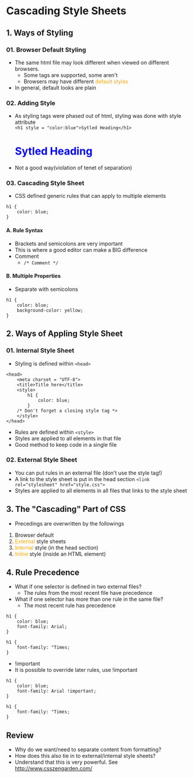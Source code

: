 # Cascading Style Sheets

## 1. Ways of Styling 
### 01. Browser Default Styling
* The same html file may look different when viewed on different browsers.
    * Some tags are supported, some aren't
    * Browsers may have different <font color="orange">default styles</font>
* In general, default looks are plain

### 02. Adding Style
* As styling tags were phased out of html, styling was done with style attribute  
`<h1 style = "color:blue">Sytled Heading</h1>`
    <h1 style = "color:blue">Sytled Heading</h1>
* Not a good way(violation of tenet of separation)

### 03. Cascading Style Sheet
* CSS defined generic rules that can apply to multiple elements  
```
h1 {
    color: blue;
}
```

#### A. Rule Syntax
* Brackets and semicolons are very important
* This is where a good editor can make a BIG difference
* Comment
    * `/* Comment */`

#### B. Multiple Properties
* Separate with semicolons
```
h1 {
    color: blue;
    background-color: yellow;
}
```

## 2. Ways of Appling Style Sheet
### 01. Internal Style Sheet
* Styling is defined within `<head>`
```
<head>
    <meta charset = "UTF-8">
    <title>Title here</title>
    <style>
        h1 {
            color: blue;
        }
    /* Don't forget a closing style tag *>
    </style>
</head>
```
* Rules are defined within `<style>`
* Styles are applied to all elements in that file
* Good method to keep code in a single file

### 02. External Style Sheet
* You can put rules in an external file (don't use the style tag!)
* A link to the style sheet is put in the head section
`<link rel="stylesheet" href="style.css">`
* Styles are applied to all elements in all files that links to the style sheet

## 3. The "Cascading" Part of CSS
* Precedings are overwritten by the followings
1. Browser default
2. <font color="orange">External</font> style sheets
3. <font color="orange">Internal</font> style (in the head section)
4. <font color="orange">Inline</font> style (inside an HTML element)

## 4. Rule Precedence
* What if one selector is defined in two external files?
    * The rules from the most recent file have precedence
* What if one selector has more than one rule in the same file?
    * The most recent rule has precedence
```
h1 {
    color: blue;
    font-family: Arial;
}

h1 {
    font-family: "Times;
}
```
* !important
* It is possible to override later rules, use !important
```
h1 {
    color: blue;
    font-family: Arial !important;
}

h1 {
    font-family: "Times;
}
```

## Review
* Why do we want/need to separate content from formatting?
* How does this also tie in to external/internal style sheets?
* Understand that this is very powerful. See http://www.csszengarden.com/